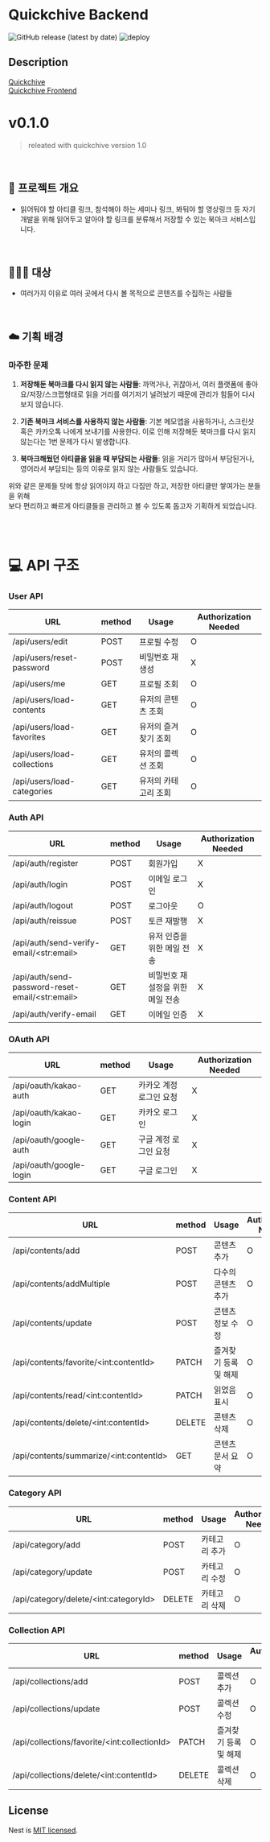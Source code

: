 # Quickchive Backend

![GitHub release (latest by date)](https://img.shields.io/github/v/release/quickchive/quickchive-backend?style=flat-square)
![deploy](https://github.com/Quickchive/quickchive-backend/actions/workflows/ci-cd.yml/badge.svg)

## Description

[Quickchive](https://quickchive.swygbro.com/)  
[Quickchive Frontend](https://github.com/Quickchive/Quickchive-frontend)

# v0.1.0

> releated with quickchive version 1.0

<br/>

## :open_file_folder: 프로젝트 개요

- 읽어둬야 할 아티클 링크, 참석해야 하는 세미나 링크, 봐둬야 할 영상링크 등 자기개발을 위해 읽어두고 알아야 할 링크를 분류해서 저장할 수 있는 북마크 서비스입니다.

<br/>

## :people_holding_hands: 대상

- 여러가지 이유로 여러 곳에서 다시 볼 목적으로 콘텐츠를 수집하는 사람들

<br/>

## :cloud: 기획 배경

### 마주한 문제

1. **저장해둔 북마크를 다시 읽지 않는 사람들**: 까먹거나, 귀찮아서, 여러 플랫폼에 좋아요/저장/스크랩형태로 읽을 거리를 여기저기 널려놨기 때문에 관리가 힘들어 다시 보지 않습니다.

2. **기존 북마크 서비스를 사용하지 않는 사람들**: 기본 메모앱을 사용하거나, 스크린샷 혹은 카카오톡 나에게 보내기를 사용한다. 이로 인해 저장해둔 북마크를 다시 읽지 않는다는 1번 문제가 다시 발생합니다.

3. **북마크해뒀던 아티클을 읽을 때 부담되는 사람들**: 읽을 거리가 많아서 부담된거나, 영어라서 부담되는 등의 이유로 읽지 않는 사람들도 있습니다.

위와 같은 문제들 탓에 항상 읽어야지 하고 다짐만 하고, 저장한 아티클만 쌓여가는 분들을 위해  
보다 편리하고 빠르게 아티클들을 관리하고 볼 수 있도록 돕고자 기획하게 되었습니다.

<br/>
<br/>

# :computer: API 구조

### User API

| URL                         | method | Usage                | Authorization Needed |
| --------------------------- | ------ | -------------------- | -------------------- |
| /api/users/edit             | POST   | 프로필 수정          | O                    |
| /api/users/reset-password   | POST   | 비밀번호 재생성      | X                    |
| /api/users/me               | GET    | 프로필 조회          | O                    |
| /api/users/load-contents    | GET    | 유저의 콘텐츠 조회   | O                    |
| /api/users/load-favorites   | GET    | 유저의 즐겨찾기 조회 | O                    |
| /api/users/load-collections | GET    | 유저의 콜렉션 조회   | O                    |
| /api/users/load-categories  | GET    | 유저의 카테고리 조회 | O                    |

### Auth API

| URL                                               | method | Usage                            | Authorization Needed |
| ------------------------------------------------- | ------ | -------------------------------- | -------------------- |
| /api/auth/register                                | POST   | 회원가입                         | X                    |
| /api/auth/login                                   | POST   | 이메일 로그인                    | X                    |
| /api/auth/logout                                  | POST   | 로그아웃                         | O                    |
| /api/auth/reissue                                 | POST   | 토큰 재발행                      | X                    |
| /api/auth/send-verify-email/\<str:email\>         | GET    | 유저 인증을 위한 메일 전송       | X                    |
| /api/auth/send-password-reset-email/\<str:email\> | GET    | 비밀번호 재설정을 위한 메일 전송 | X                    |
| /api/auth/verify-email                            | GET    | 이메일 인증                      | X                    |

### OAuth API

| URL                     | method | Usage                   | Authorization Needed |
| ----------------------- | ------ | ----------------------- | -------------------- |
| /api/oauth/kakao-auth   | GET    | 카카오 계정 로그인 요청 | X                    |
| /api/oauth/kakao-login  | GET    | 카카오 로그인           | X                    |
| /api/oauth/google-auth  | GET    | 구글 계정 로그인 요청   | X                    |
| /api/oauth/google-login | GET    | 구글 로그인             | X                    |

### Content API

| URL                                      | method | Usage                 | Authorization Needed |
| ---------------------------------------- | ------ | --------------------- | -------------------- |
| /api/contents/add                        | POST   | 콘텐츠 추가           | O                    |
| /api/contents/addMultiple                | POST   | 다수의 콘텐츠 추가    | O                    |
| /api/contents/update                     | POST   | 콘텐츠 정보 수정      | O                    |
| /api/contents/favorite/\<int:contentId>  | PATCH  | 즐겨찾기 등록 및 해제 | O                    |
| /api/contents/read/\<int:contentId>      | PATCH  | 읽었음 표시           | O                    |
| /api/contents/delete/\<int:contentId>    | DELETE | 콘텐츠 삭제           | O                    |
| /api/contents/summarize/\<int:contentId> | GET    | 콘텐츠 문서 요약      | O                    |

### Category API

| URL                                    | method | Usage         | Authorization Needed |
| -------------------------------------- | ------ | ------------- | -------------------- |
| /api/category/add                      | POST   | 카테고리 추가 | O                    |
| /api/category/update                   | POST   | 카테고리 수정 | O                    |
| /api/category/delete/\<int:categoryId> | DELETE | 카테고리 삭제 | O                    |

### Collection API

| URL                                           | method | Usage                 | Authorization Needed |
| --------------------------------------------- | ------ | --------------------- | -------------------- |
| /api/collections/add                          | POST   | 콜렉션 추가           | O                    |
| /api/collections/update                       | POST   | 콜렉션 수정           | O                    |
| /api/collections/favorite/\<int:collectionId> | PATCH  | 즐겨찾기 등록 및 해제 | O                    |
| /api/collections/delete/\<int:contentId>      | DELETE | 콜렉션 삭제           | O                    |

## License

Nest is [MIT licensed](LICENSE).
